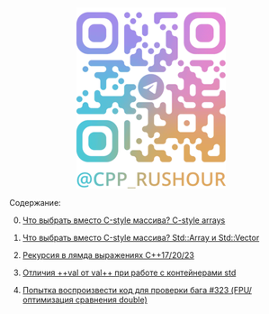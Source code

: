 # 
<div align="center">

[![Rush Hour C++](logo/telegram.png)](https://t.me/cpp_rushour)

</div>

Содержание:

0. [Что выбрать вместо С-style массива? C-style arrays](https://t.me/cpp_rushour/7)

1. [Что выбрать вместо С-style массива? Std::Array и Std::Vector](https://t.me/cpp_rushour/8)

5. [Рекурсия в лямда выражениях C++17/20/23](https://t.me/cpp_rushour/13)

6. [Отличия ++val от val++ при работе с контейнерами std](https://t.me/cpp_rushour/14)

9. [Попытка воспроизвести код для проверки бага #323 (FPU/оптимизация сравнения double)](https://t.me/cpp_rushour/16)


